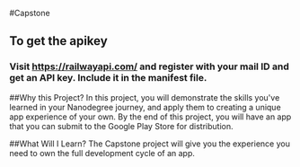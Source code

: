 #Capstone

## To get the apikey

### Visit https://railwayapi.com/ and register with your mail ID and get an API key. Include it in the manifest file.

##Why this Project?
In this project, you will demonstrate the skills you've learned in your Nanodegree journey, and apply them to creating a unique app experience of your own. By the end of this project, you will have an app that you can submit to the Google Play Store for distribution.

##What Will I Learn?
The Capstone project will give you the experience you need to own the full development cycle of an app.